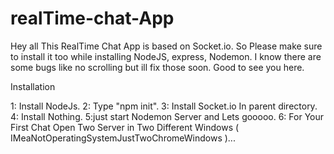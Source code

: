 # realTime-chat-App

Hey all This RealTime Chat App is based on Socket.io.
So Please make sure to install it too while installing NodeJS, express, Nodemon.
I know there are some bugs like no scrolling but ill fix those soon.
Good to see you here.


Installation 


1: Install NodeJs.
2: Type "npm init".
3: Install Socket.io In parent directory. 
4: Install Nothing.
5:just start Nodemon Server and Lets gooooo.
6: For Your First Chat Open Two Server in Two Different Windows ( IMeaNotOperatingSystemJustTwoChromeWindows )...
